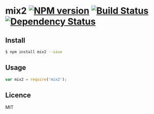 # mix2 [![NPM version](https://badge.fury.io/js/mix2.svg)](http://badge.fury.io/js/mix2) [![Build Status](https://travis-ci.org/kaelzhang/node-mix2.svg?branch=master)](https://travis-ci.org/kaelzhang/node-mix2) [![Dependency Status](https://gemnasium.com/kaelzhang/node-mix2.svg)](https://gemnasium.com/kaelzhang/node-mix2)

<!-- description -->

## Install

```bash
$ npm install mix2 --save
```

## Usage

```js
var mix2 = require('mix2');
```

## Licence

MIT
<!-- do not want to make nodeinit to complicated, you can edit this whenever you want. -->